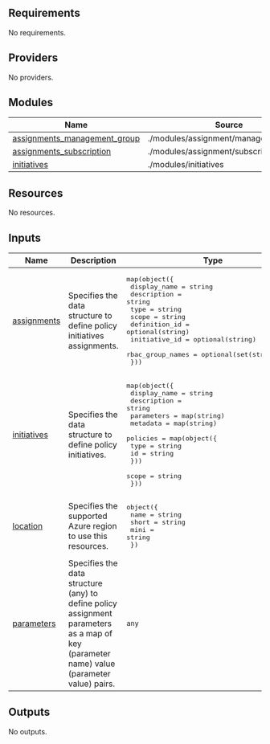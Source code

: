 <!-- BEGIN_TF_DOCS -->
## Requirements

No requirements.

## Providers

No providers.

## Modules

| Name | Source | Version |
|------|--------|---------|
| <a name="module_assignments_management_group"></a> [assignments\_management\_group](#module\_assignments\_management\_group) | ./modules/assignment/management_group | n/a |
| <a name="module_assignments_subscription"></a> [assignments\_subscription](#module\_assignments\_subscription) | ./modules/assignment/subscription | n/a |
| <a name="module_initiatives"></a> [initiatives](#module\_initiatives) | ./modules/initiatives | n/a |

## Resources

No resources.

## Inputs

| Name | Description | Type | Default | Required |
|------|-------------|------|---------|:--------:|
| <a name="input_assignments"></a> [assignments](#input\_assignments) | Specifies the data structure to define policy initiatives assignments. | <pre>map(object({<br>    display_name     = string<br>    description      = string<br>    type             = string<br>    scope            = string<br>    definition_id    = optional(string)<br>    initiative_id    = optional(string)<br>    rbac_group_names = optional(set(string), [])<br>  }))</pre> | n/a | yes |
| <a name="input_initiatives"></a> [initiatives](#input\_initiatives) | Specifies the data structure to define policy initiatives. | <pre>map(object({<br>    display_name = string<br>    description  = string<br>    parameters   = map(string)<br>    metadata     = map(string)<br>    policies = map(object({<br>      type = string<br>      id   = string<br>    }))<br>    scope = string<br>  }))</pre> | n/a | yes |
| <a name="input_location"></a> [location](#input\_location) | Specifies the supported Azure region to use this resources. | <pre>object({<br>    name  = string<br>    short = string<br>    mini  = string<br>  })</pre> | n/a | yes |
| <a name="input_parameters"></a> [parameters](#input\_parameters) | Specifies the data structure (any) to define policy assignment parameters as a map of key (parameter name) value (parameter value) pairs. | `any` | n/a | yes |

## Outputs

No outputs.
<!-- END_TF_DOCS -->